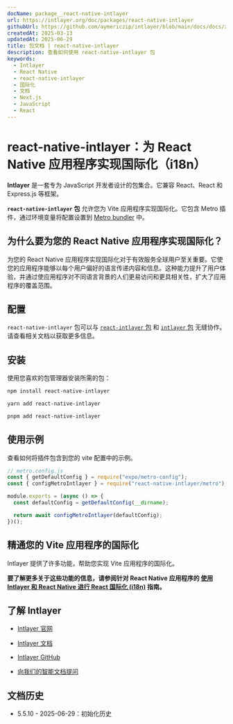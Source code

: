 ```yaml
---
docName: package__react-native-intlayer
url: https://intlayer.org/doc/packages/react-native-intlayer
githubUrl: https://github.com/aymericzip/intlayer/blob/main/docs/docs/zh/packages/react-native-intlayer/index.md
createdAt: 2025-03-13
updatedAt: 2025-06-29
title: 包文档 | react-native-intlayer
description: 查看如何使用 react-native-intlayer 包
keywords:
  - Intlayer
  - React Native
  - react-native-intlayer
  - 国际化
  - 文档
  - Next.js
  - JavaScript
  - React
---
```


# react-native-intlayer：为 React Native 应用程序实现国际化（i18n）

**Intlayer** 是一套专为 JavaScript 开发者设计的包集合。它兼容 React、React 和 Express.js 等框架。

**`react-native-intlayer` 包** 允许您为 Vite 应用程序实现国际化。它包含 Metro 插件，通过环境变量将配置设置到 [Metro bundler](https://docs.expo.dev/guides/customizing-metro/) 中。

## 为什么要为您的 React Native 应用程序实现国际化？

为您的 React Native 应用程序实现国际化对于有效服务全球用户至关重要。它使您的应用程序能够以每个用户偏好的语言传递内容和信息。这种能力提升了用户体验，并通过使应用程序对不同语言背景的人们更易访问和更具相关性，扩大了应用程序的覆盖范围。

## 配置

`react-native-intlayer` 包可以与 [`react-intlayer` 包](https://github.com/aymericzip/intlayer/blob/main/docs/docs/zh/packages/react-intlayer/index.md) 和 [`intlayer` 包](https://github.com/aymericzip/intlayer/blob/main/docs/docs/zh/packages/intlayer/index.md) 无缝协作。请查看相关文档以获取更多信息。

## 安装

使用您喜欢的包管理器安装所需的包：

```bash packageManager="npm"
npm install react-native-intlayer
```

```bash packageManager="yarn"
yarn add react-native-intlayer
```

```bash packageManager="pnpm"
pnpm add react-native-intlayer
```

## 使用示例

查看如何将插件包含到您的 vite 配置中的示例。

```js
// metro.config.js
const { getDefaultConfig } = require("expo/metro-config");
const { configMetroIntlayer } = require("react-native-intlayer/metro");

module.exports = (async () => {
  const defaultConfig = getDefaultConfig(__dirname);

  return await configMetroIntlayer(defaultConfig);
})();
```

## 精通您的 Vite 应用程序的国际化

Intlayer 提供了许多功能，帮助您实现 Vite 应用程序的国际化。

**要了解更多关于这些功能的信息，请参阅针对 React Native 应用程序的 [使用 Intlayer 和 React Native 进行 React 国际化 (i18n)](https://github.com/aymericzip/intlayer/blob/main/docs/docs/zh/intlayer_with_react_native+expo.md) 指南。**

## 了解 Intlayer

- [Intlayer 官网](https://intlayer.org)
- [Intlayer 文档](https://intlayer.org/doc)
- [Intlayer GitHub](https://github.com/aymericzip/intlayer)

- [向我们的智能文档提问](https://intlayer.org/docchat)

## 文档历史

- 5.5.10 - 2025-06-29：初始化历史
